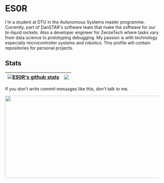 # ES0R

I'm a student at DTU in the Autonomous Systems master programme. Currently, part of DanSTAR's software team that make the software for our bi-liquid rockets. Also a developer engineer for ZenzeTech where tasks vary from data science to prototyping debugging. My passion is with technology especially microcontroller systems and robotics. This profile will contain repositories for personal projects.

## Stats
| <a href="(https://git.io/streak-stats"><img align="center" src="http://github-readme-streak-stats.herokuapp.com?user=ES0R&theme=dark&background=000000)" alt="ES0R's github stats" /></a> | <a href="https://github.com/ES0R/github-readme-stats"><img align="center" src="https://github-readme-stats.vercel.app/api/top-langs/?username=ES0R&layout=compact&theme=dark&hide_border=true" /></a> |
| ------------- | ------------- |

If you don't write commit messages like this, don't talk to me.
<p align="center">
  <img src="https://user-images.githubusercontent.com/58563157/215502071-96bd09d2-e22e-4068-b972-fb598979cea0.jpg" width="650" height="270">
</p>



<!---
ES0R/ES0R is a ✨ special ✨ repository because its `README.md` (this file) appears on your GitHub profile.
You can click the Preview link to take a look at your changes.
--->
